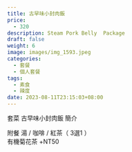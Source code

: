 ```yaml
---
title: 古早味小封肉飯
price:
  - 320
description: Steam Pork Belly  Package
draft: false
weight: 6
image: images/img_1593.jpeg
categories:
  - 套餐
  - 個人套餐
tags:
  - 素食
  - 辣度
date: 2023-08-11T23:15:03+08:00
---
```


套菜 古早味小封肉飯 簡介

  附餐  湯 / 咖啡 / 紅茶（ 3選1 ）\
  有機菊花茶 +NT50
